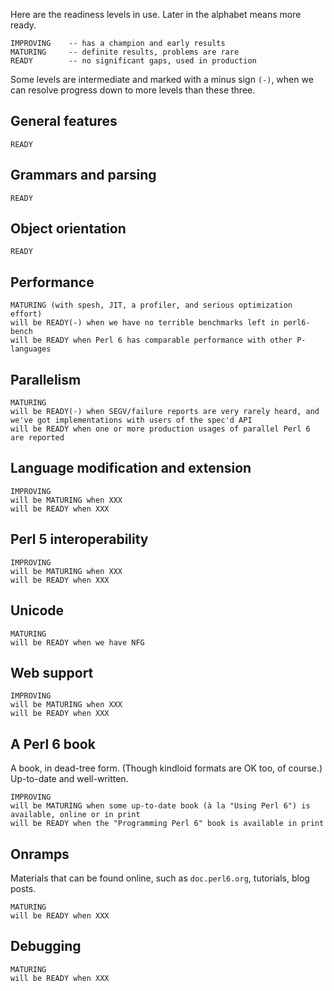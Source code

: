 Here are the readiness levels in use. Later in the alphabet means more ready.

    IMPROVING    -- has a champion and early results
    MATURING     -- definite results, problems are rare
    READY        -- no significant gaps, used in production

Some levels are intermediate and marked with a minus sign `(-)`, when we can resolve progress down to more levels than these three.

## General features

    READY

## Grammars and parsing

    READY

## Object orientation

    READY

## Performance

    MATURING (with spesh, JIT, a profiler, and serious optimization effort)
    will be READY(-) when we have no terrible benchmarks left in perl6-bench
    will be READY when Perl 6 has comparable performance with other P-languages

## Parallelism

    MATURING
    will be READY(-) when SEGV/failure reports are very rarely heard, and we've got implementations with users of the spec'd API
    will be READY when one or more production usages of parallel Perl 6 are reported

## Language modification and extension

    IMPROVING
    will be MATURING when XXX
    will be READY when XXX

## Perl 5 interoperability

    IMPROVING
    will be MATURING when XXX
    will be READY when XXX

## Unicode

    MATURING
    will be READY when we have NFG

## Web support

    IMPROVING
    will be MATURING when XXX
    will be READY when XXX

## A Perl 6 book

A book, in dead-tree form. (Though kindloid formats are OK too, of course.)
Up-to-date and well-written.

    IMPROVING
    will be MATURING when some up-to-date book (à la "Using Perl 6") is available, online or in print
    will be READY when the "Programming Perl 6" book is available in print

## Onramps

Materials that can be found online, such as `doc.perl6.org`, tutorials, blog posts.

    MATURING
    will be READY when XXX

## Debugging

    MATURING
    will be READY when XXX
